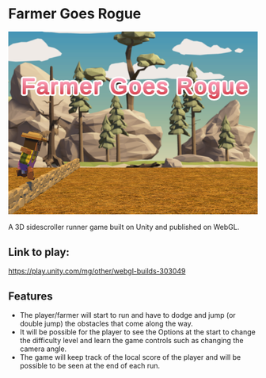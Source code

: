 # Farmer Goes Rogue
![Cover](https://github.com/jufb/FarmerGoesRogue/raw/main/Cover.png)

A 3D sidescroller runner game built on Unity and published on WebGL.


## Link to play:
https://play.unity.com/mg/other/webgl-builds-303049

## Features

- The player/farmer will start to run and have to dodge and jump (or double jump) the obstacles that come along the way.
- It will be possible for the player to see the Options at the start to change the difficulty level and learn the game controls such as changing the camera angle.
- The game will keep track of the local score of the player and will be possible to be seen at the end of each run.
